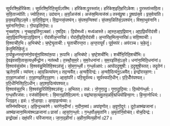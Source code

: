 

  
सूर्य॑रश्मि॒र्हरि॑केश:। सूर्य॑रश्मि॒रिति॒सूर्य॑ऽरश्मि:। हरि॑केश:पु॒रस्ता॑त्। हरि॑केश॒इति॒हरि॑ऽकेश:। पु॒रस्ता॑त्सवि॒ता। स॒वि॒ताज्योति॑:। ज्योति॒रुत्। उद॑यान्। अ॒याँ॒अज॑स्रं। अज॑स्र॒मित्यज॑स्रं॥ तस्य॑पू॒षा। पू॒षाप्र॑स॒वे। प्र॒स॒वेया॑ति। प्र॒स॒वइति॑प्र॒ऽस॒वे। या॒ति॒वि॒द्वान्। वि॒द्वान्त्सं॒पश्य॑न्। सं॒पश्य॒न्विश्वा॑। सं॒पश्य॒न्निति॑सं॒ऽपश्य॑न्। विश्वा॒भुव॑नानि। भुव॑नानिगो॒पा:। गो॒पाइति॑गो॒पा:॥  
नृ॒चक्षा॑ए॒ष:। नृ॒चक्षा॒इति॑नृ॒ऽचक्षा॑:। ए॒षदि॒व:। दि॒वोमध्ये॑। मध्य॑आस्ते। आ॒स्त॒आ॒प॒प्रि॒वान्। आ॒प॒प्रि॒वाँरोद॑सी। आ॒प॒प्रि॒वानित्या॒ऽप॒प्रि॒वान्। रोद॑सीअ॒न्तरि॑क्षं। रोद॑सी॒इति॒रोद॑सी। अ॒न्तरि॑क्ष॒मित्य॒न्तरि॑क्षं॥ सवि॒श्वाची॑:। वि॒श्वाची॑र॒भि। अ॒भिच॑ष्टे। च॒ष्टे॒घृ॒ताची॑:। घृ॒ताची॑रन्त॒रा। अ॒न्त॒रापूर्वं॑। पूर्व॒मप॑रं। अप॑रञ्च। च॒के॒तुं। के॒तुमिति॑के॒तुं॥  
रा॒योबु॒ध्नस्सं॒गम॑नो॒वसू॑नां॒विश्वा॑रू॒पा। रू॒पाभि। अ॒भिच॑ष्टे। च॒ष्टे॒शची॑भि:। शची॑भि॒रिति॒शची॑भि:॥ दे॒वइ॑वसवि॒तास॒त्यध॒र्मेन्द्रो॒न। नत॑स्थौ। त॒स्थौ॒स॒म॒रे। स॒म॒रेधना॑नां। स॒म॒रइति॑सं॒ऽअ॒रे। धना॑ना॒मिति॒धना॑नां॥  
वि॒श्वाव॑सुंसोम। वि॒श्वव॑सु॒मिति॑वि॒श्वऽव॑सुं। सो॒म॒ग॒न्ध॒र्वे। ग॒न्ध॒र्वआप॑:। आपो॑ददृ॒शुषी॑:। द॒दृ॒शुषी॒स्तत्। तदृ॒तेन॑। ऋ॒तेना॒वि। व्या॑यन्। आ॒य॒न्नित्या॑यन्॥ तद॒न्ववै॑त्। अ॒न्ववै॒दिन्द्र॑:। अ॒न्ववै॒दित्य॑नु॒ऽअवै॑त्। इन्द्रो॑रारहा॒ण:। रा॒र॒हा॒णआ॑सां। र॒र॒हा॒णइति॑र॒र॒हा॒ण:। आ॒सां॒परि॑। परि॒सूर्य॑स्य। सूर्य॑स्यपरि॒धीन्। प॒रि॒धीँर॑पश्यत्। प॒रि॒धीनिति॑प॒रि॒ऽधीन्। अ॒प॒श्य॒दित्य॑पश्यत्॥  
वि॒श्वाव॑सुर॒भि। वि॒श्वव॑सु॒रिति॑वि॒श्वऽव॑सु:। अ॒भितत्। तन्न॑:। नो॒गृ॒णा॒तु॒। गृ॒णा॒तु॒दि॒व्य:। दि॒व्योग॑न्ध॒र्व:। ग॒न्ध॒र्वोरज॑स:। रज॑सोवि॒मान॑:। वि॒मान॒इति॑वि॒ऽमान॑:॥ यद्वा॑घास॒त्यमु॒तय॒न्नवि॒द्मधियो॑हिन्वा॒न:। हि॒न्वा॒नोधिय॑:। धिय॒इत्। इन्न॑:। नो॒अ॒व्या॒:। अ॒व्या॒इत्य॑व्या:॥  
सस्नि॑मविन्दत्। अ॒वि॒न्द॒च्चर॑णे। चर॑णॆन॒दीनां॑। न॒दीना॒मप॑। अपा॑वृणॊत्। अ॒वृ॒णॊ॒द्दुर॑:। दुरो॒अश्म॑व्रजानां। अश्म॑व्रजाना॒मित्य॑श्मऽव्रजानां॥ प्रासां॑। आ॒सां॒ग॒न्ध॒र्व:। ग॒न्ध॒र्वोअ॒मृता॑नि। अ॒मृता॑नि॒वोच॑त्। वोच॒दिन्द्र॑:। इन्द्रो॒दक्षं॑। दक्षं॒परि॑। परि॑जानात्। जा॒ना॒द॒हीनां॑। अ॒हीना॒मित्य॒हीनां॑॥27॥  
